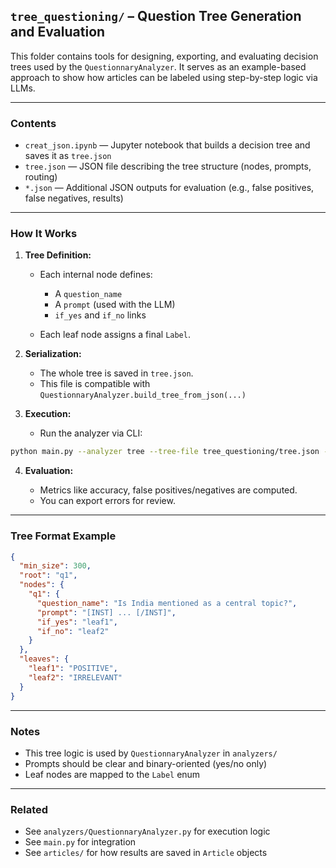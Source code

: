 ## `tree_questioning/` – Question Tree Generation and Evaluation

This folder contains tools for designing, exporting, and evaluating decision trees used by the `QuestionnaryAnalyzer`. It serves as an example-based approach to show how articles can be labeled using step-by-step logic via LLMs.

---

### Contents

* `creat_json.ipynb` — Jupyter notebook that builds a decision tree and saves it as `tree.json`
* `tree.json` — JSON file describing the tree structure (nodes, prompts, routing)
* `*.json` — Additional JSON outputs for evaluation (e.g., false positives, false negatives, results)

---

### How It Works

1. **Tree Definition:**

   * Each internal node defines:

     * A `question_name`
     * A `prompt` (used with the LLM)
     * `if_yes` and `if_no` links
   * Each leaf node assigns a final `Label`.

2. **Serialization:**

   * The whole tree is saved in `tree.json`.
   * This file is compatible with `QuestionnaryAnalyzer.build_tree_from_json(...)`

3. **Execution:**

   * Run the analyzer via CLI:

```bash
python main.py --analyzer tree --tree-file tree_questioning/tree.json --treated-file results.json --limit 100
```

4. **Evaluation:**

   * Metrics like accuracy, false positives/negatives are computed.
   * You can export errors for review.

---

### Tree Format Example

```json
{
  "min_size": 300,
  "root": "q1",
  "nodes": {
    "q1": {
      "question_name": "Is India mentioned as a central topic?",
      "prompt": "[INST] ... [/INST]",
      "if_yes": "leaf1",
      "if_no": "leaf2"
    }
  },
  "leaves": {
    "leaf1": "POSITIVE",
    "leaf2": "IRRELEVANT"
  }
}
```

---

### Notes

* This tree logic is used by `QuestionnaryAnalyzer` in `analyzers/`
* Prompts should be clear and binary-oriented (yes/no only)
* Leaf nodes are mapped to the `Label` enum

---

### Related

* See `analyzers/QuestionnaryAnalyzer.py` for execution logic
* See `main.py` for integration
* See `articles/` for how results are saved in `Article` objects
